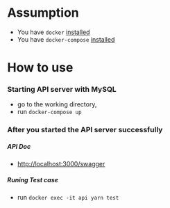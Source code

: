 # Assumption

- You have `docker` [installed](https://docs.docker.com/)
- You have `docker-compose` [installed](https://docs.docker.com/compose/install)

# How to use

### Starting API server with MySQL

* go to the working directory, 
* run `docker-compose up`

### After you started the API server successfully

##### API Doc

* <http://localhost:3000/swagger>

##### Runing Test case

- run `docker exec -it api yarn test`